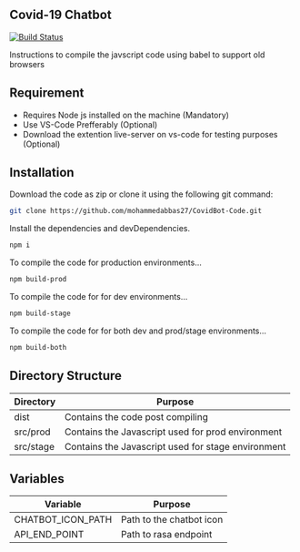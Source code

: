 ## Covid-19 Chatbot

[![Build Status](https://travis-ci.org/joemccann/dillinger.svg?branch=master)](https://travis-ci.org/joemccann/dillinger)

Instructions to compile the javscript code using babel to support old browsers

## Requirement

- Requires Node js installed on the machine (Mandatory)
- Use VS-Code Prefferably (Optional)
- Download the extention live-server on vs-code for testing purposes (Optional)

## Installation

Download the code as zip or clone it using the following git command:

```sh
git clone https://github.com/mohammedabbas27/CovidBot-Code.git
```

Install the dependencies and devDependencies.

```sh
npm i
```

To compile the code for production environments...

```sh
npm build-prod
```

To compile the code for for dev environments...

```sh
npm build-stage
```

To compile the code for for both dev and prod/stage environments...

```sh
npm build-both
```

## Directory Structure

| Directory | Purpose                                            |
| --------- | -------------------------------------------------- |
| dist      | Contains the code post compiling                   |
| src/prod  | Contains the Javascript used for prod environment  |
| src/stage | Contains the Javascript used for stage environment |

## Variables

| Variable          | Purpose                  |
| ----------------- | ------------------------ |
| CHATBOT_ICON_PATH | Path to the chatbot icon |
| API_END_POINT     | Path to rasa endpoint    |

